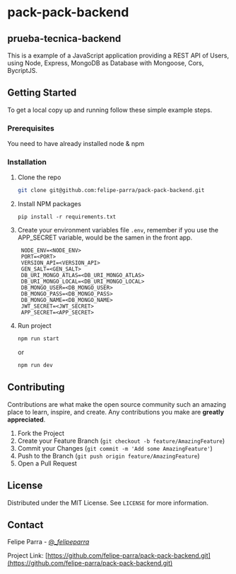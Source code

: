 ﻿# pack-pack-backend

## prueba-tecnica-backend

This is a example of a JavaScript application providing a REST API of Users, using Node, Express, MongoDB as Database with Mongoose, Cors, BycriptJS.

## Getting Started

To get a local copy up and running follow these simple example steps.

### Prerequisites

You need to have already installed node & npm

### Installation

1. Clone the repo

   ```sh
   git clone git@github.com:felipe-parra/pack-pack-backend.git
   ```

2. Install NPM packages

   ```
   pip install -r requirements.txt
   ```

3. Create your environment variables file `.env`, remember if you use the APP_SECRET variable, would be the samen in the front app.

   ```ENV
    NODE_ENV=<NODE_ENV>
    PORT=<PORT>
    VERSION_API=<VERSION_API>
    GEN_SALT=<GEN_SALT>
    DB_URI_MONGO_ATLAS=<DB_URI_MONGO_ATLAS>
    DB_URI_MONGO_LOCAL=<DB_URI_MONGO_LOCAL>
    DB_MONGO_USER=<DB_MONGO_USER>
    DB_MONGO_PASS=<DB_MONGO_PASS>
    DB_MONGO_NAME=<DB_MONGO_NAME>
    JWT_SECRET=<JWT_SECRET>
    APP_SECRET=<APP_SECRET>
   ```

4. Run project
   ```sh
   npm run start
   ```
   or
   ```sh
   npm run dev
   ```

<!-- CONTRIBUTING -->

## Contributing

Contributions are what make the open source community such an amazing place to learn, inspire, and create. Any contributions you make are **greatly appreciated**.

1. Fork the Project
2. Create your Feature Branch (`git checkout -b feature/AmazingFeature`)
3. Commit your Changes (`git commit -m 'Add some AmazingFeature'`)
4. Push to the Branch (`git push origin feature/AmazingFeature`)
5. Open a Pull Request

## License

Distributed under the MIT License. See `LICENSE` for more information.

<!-- CONTACT -->

## Contact

Felipe Parra - [@\__felipeparra_](https://twitter.com/_felipeparra)

Project Link: [https://github.com/felipe-parra/pack-pack-backend.git](https://github.com/felipe-parra/pack-pack-backend.git)
